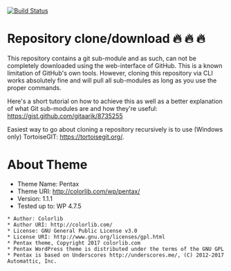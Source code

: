 [![Build Status](https://travis-ci.org/Automattic/_s.svg?branch=master)](https://travis-ci.org/Automattic/_s)


# Repository clone/download :fire: :fire: :fire:

This repository contains a git sub-module and as such, can not be completely downloaded using the web-interface of GitHub. This is a known limitation of GitHub's own tools. However, cloning this repository via CLI works absolutely fine and will pull all sub-modules as long as you use the proper commands.

Here's a short tutorial on how to achieve this as well as a better explanation of what Git sub-modules are and how they're useful: https://gist.github.com/gitaarik/8735255

Easiest way to go about cloning a repository recursively is to use (Windows only) TortoiseGIT: https://tortoisegit.org/.


# About Theme

* Theme Name: Pentax
* Theme URI: http://colorlib.com/wp/pentax/
* Version: 1.1.1
* Tested up to: WP 4.7.5

```
* Author: Colorlib
* Author URI: http://colorlib.com/
* License: GNU General Public License v3.0
* License URI: http://www.gnu.org/licenses/gpl.html
* Pentax theme, Copyright 2017 colorlib.com
* Pentax WordPress theme is distributed under the terms of the GNU GPL
* Pentax is based on Underscores http://underscores.me/, (C) 2012-2017 Automattic, Inc.
```

